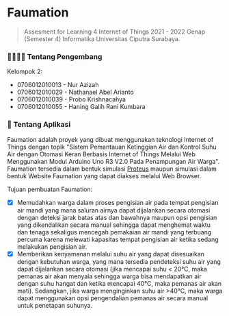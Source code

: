 # Faumation

> Assesment for Learning 4 Internet of Things 2021 - 2022 Genap (Semester 4) Informatika Universitas Ciputra Surabaya.

### 👨‍💻👩‍💻 Tentang Pengembang

Kelompok 2:

- 0706012010013 - Nur Azizah
- 0706012010029 - Nathanael Abel Arianto
- 0706012010039 - Probo Krishnacahya
- 0706012010055 - Haning Galih Rani Kumbara

### 📱 Tentang Aplikasi

Faumation adalah proyek yang dibuat menggunakan teknologi Internet of Things dengan topik "Sistem Pemantauan Ketinggian Air dan Kontrol Suhu Air dengan Otomasi Keran Berbasis Internet of Things Melalui Web Menggunakan Modul Arduino Uno R3 V2.0 Pada Penampungan Air Warga". Faumation tersedia dalam bentuk simulasi [Proteus](https://www.labcenter.com/) maupun simulasi dalam bentuk Website Faumation yang dapat diakses melalui Web Browser.

Tujuan pembuatan Faumation:

- [x] Memudahkan warga dalam proses pengisian air pada tempat pengisian air mandi yang mana saluran airnya dapat dijalankan secara otomasi dengan deteksi jarak batas atas dan bawahnya maupun opsi pengisian yang dikendalikan secara manual sehingga dapat menghemat waktu dan tenaga sekaligus mencegah pemakaian air mandi yang terbuang percuma karena melewati kapasitas tempat pengisian air ketika sedang melakukan pengisian air.
- [x] Memberikan kenyamanan melalui suhu air yang dapat disesuaikan dengan kebutuhan warga, yang mana tersedia pendeteksi suhu air yang dapat dijalankan secara otomasi (jika mencapai suhu < 20&deg;C, maka pemanas air akan menyala sehingga warga bisa mendapatkan air dengan suhu hangat dan ketika mencapai 40&deg;C, maka pemanas air akan mati). Sedangkan, jika warga menginginkan suhu air >40&deg;C, maka warga dapat menggunakan opsi pengendalian pemanas air secara manual untuk penetapan suhunya.
